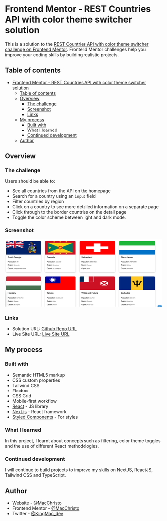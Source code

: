 # Frontend Mentor - REST Countries API with color theme switcher solution

This is a solution to the [REST Countries API with color theme switcher challenge on Frontend Mentor](https://www.frontendmentor.io/challenges/rest-countries-api-with-color-theme-switcher-5cacc469fec04111f7b848ca). Frontend Mentor challenges help you improve your coding skills by building realistic projects.

## Table of contents

- [Frontend Mentor - REST Countries API with color theme switcher solution](#frontend-mentor---rest-countries-api-with-color-theme-switcher-solution)
  - [Table of contents](#table-of-contents)
  - [Overview](#overview)
    - [The challenge](#the-challenge)
    - [Screenshot](#screenshot)
    - [Links](#links)
  - [My process](#my-process)
    - [Built with](#built-with)
    - [What I learned](#what-i-learned)
    - [Continued development](#continued-development)
  - [Author](#author)

## Overview

### The challenge

Users should be able to:

- See all countries from the API on the homepage
- Search for a country using an `input` field
- Filter countries by region
- Click on a country to see more detailed information on a separate page
- Click through to the border countries on the detail page
- Toggle the color scheme between light and dark mode.

### Screenshot

!["A preview of the REST Countries API app"](./src/public/Countrypedia-preview.png)

### Links

- Solution URL: [Github Repo URL](https://github.com/MacChristo/countrypedia.git)
- Live Site URL: [Live Site URL](https://countrypedia-two.vercel.app/)

## My process

### Built with

- Semantic HTML5 markup
- CSS custom properties
- Tailwind CSS
- Flexbox
- CSS Grid
- Mobile-first workflow
- [React](https://reactjs.org/) - JS library
- [Next.js](https://nextjs.org/) - React framework
- [Styled Components](https://styled-components.com/) - For styles

### What I learned

In this project, I learnt about concepts such as filtering, color theme toggles and the use of different React methodologies.

### Continued development

I will continue to build projects to improve my skills on NextJS, ReactJS, Tailwind CSS and TypeScript.

## Author

- Website - [@MacChristo](https://github.com/MacChristo)
- Frontend Mentor - [@MacChristo](https://www.frontendmentor.io/profile/MacChristo)
- Twitter - [@KingMac_dev](https://www.twitter.com/kingMac_dev)

